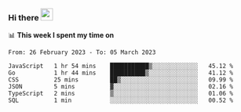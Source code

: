 ### Hi there <a href="https://www.gautamkrishnar.com/"><img src="https://media.giphy.com/media/hvRJCLFzcasrR4ia7z/giphy.gif" width="25px"></a>

📊 **This week I spent my time on**

<!--START_SECTION:waka-->

```text
From: 26 February 2023 - To: 05 March 2023

JavaScript   1 hr 54 mins    ███████████▒░░░░░░░░░░░░░   45.12 %
Go           1 hr 44 mins    ██████████▒░░░░░░░░░░░░░░   41.12 %
CSS          25 mins         ██▒░░░░░░░░░░░░░░░░░░░░░░   09.99 %
JSON         5 mins          ▓░░░░░░░░░░░░░░░░░░░░░░░░   02.16 %
TypeScript   2 mins          ▒░░░░░░░░░░░░░░░░░░░░░░░░   01.06 %
SQL          1 min           ░░░░░░░░░░░░░░░░░░░░░░░░░   00.52 %
```

<!--END_SECTION:waka-->
